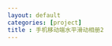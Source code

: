 ```yaml
---
layout: default
categories: [project]
title : 手机移动端水平滑动相册2
---
```


<link rel="stylesheet" href="lrtk.css" />
<script src="/javascripts/tk.islider.js"></script>


<div class="wrapper">
  <div class="sub-wrapper">
    <div class="scroller">
        <div id="iSlider-effect-wrapper">
            <div id="animation-effect" class="iSlider-effect"></div>
        </div>
    </div>
  </div>
</div>


<!-- 图片高度自适应 -->
<script type="text/javascript">
function preventDefault(ev) {
  ev.preventDefault()
}

document.addEventListener('touchmove', preventDefault, false);


function isScroller(el) {

  // 判断元素是否为 scroller
  return el.classList.contains('scroller')
}

document.body.addEventListener('touchmove', function (ev) {
  var target = ev.target

  // 在 scroller 上滑动，阻止事件冒泡，启用浏览器默认行为。
  if (isScroller(target)) {
    ev.stopPropagation()
  }
}, false)


var link = "/project/photowall/";
var imgList = [];
var content = [];
//imgList.push("http://tiankonguse.com/lab/cloudLink/baidupan.php?url=/1915453531/295002876.jpg");
//imgList.push("http://tiankonguse.com/lab/cloudLink/baidupan.php?url=/1915453531/301178483.jpg");
//imgList.push("http://tiankonguse.com/lab/cloudLink/baidupan.php?url=/1915453531/303276483.jpg");
//imgList.push("http://tiankonguse.com/lab/cloudLink/baidupan.php?url=/1915453531/305125988.jpg");
//imgList.push("http://tiankonguse.com/lab/cloudLink/baidupan.php?url=/1915453531/307156613.jpg");
//imgList.push("http://tiankonguse.com/lab/cloudLink/baidupan.php?url=/1915453531/308843132.jpg");
//imgList.push("http://tiankonguse.com/lab/cloudLink/baidupan.php?url=/1915453531/310617989.jpg");
//imgList.push("http://tiankonguse.com/lab/cloudLink/baidupan.php?url=/1915453531/312398589.jpg");

$.get("/data/islide_horizontally.json",function(d){
    for(var i in d){
        imgList.push(d[i].url);
    }
    $.each(imgList,function(index,value){
        content.push({
            "content" : value
        });  
    });
    var islider1 = new TK.iSlider({
        data: content,
        dom: document.getElementById("animation-effect"),
        duration: 3000,
        animateType: 'default',
        isAutoplay: true,
        isLooping: true,
        isVertical: false
    });
    islider1.bindMouse();
},"json");



tk.comment.isHaveComment = false;
if(tk.isMobile.any()){
    jQuery(window).load(function(){
	    var win_height = jQuery(window).height();
	    var img_height = win_height * 0.80;
	    jQuery('#animation-effect').css('height',img_height  + 'px');
    });
    tk.ad.isLoadGoogleJs = false;
    tk.ad.isShowPageFoot = false;
    
    jQuery(".ad-page-footer").on('touchmove', preventDefault);
    jQuery(document).ready(function(){
        tk.ad.loadGoogleJs(true);
        jQuery(".ad-page-footer").show();
	    tk.ad.showPageFoot("ad-page-footer","auto" ,true);
    });
}



</script>


